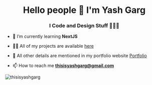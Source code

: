 <h1 align="center">Hello people 👋 I'm Yash Garg</h1>
<h3 align="center">I Code and Design Stuff 👨🏻‍💻</h3>

- 🌱 I’m currently learning **NextJS**

- 👨‍💻 All of my projects are available [here](https://github.com/thisisyashgarg?tab=repositories)

- 📄 All other details are mentioned in my portfolio website [Portfolio](https://thisisyashgarg.netlify.app/)

- 📫 How to reach me **thisisyashgarg@gmail.com**

<p><img align="center" src="https://github-readme-streak-stats.herokuapp.com/?user=thisisyashgarg&" alt="thisisyashgarg" /></p>
